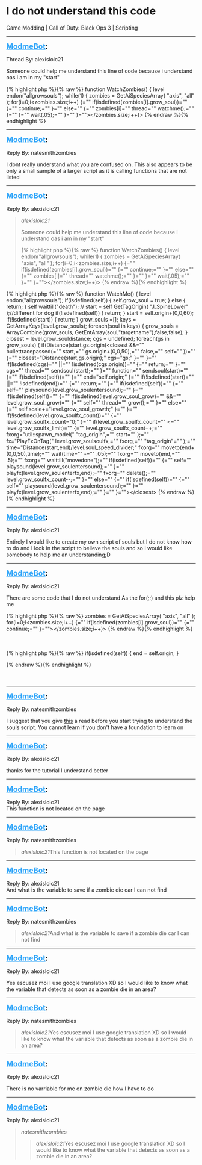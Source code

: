 # I do not understand this code
Game Modding | Call of Duty: Black Ops 3 | Scripting

---
<strong style="font-size: 1.4em;"><span style="text-decoration: underline;text-decoration-color: #34a7f9;"><span style="color:#34a7f9;">ModmeBot</span></span>:</strong>

<p>Thread By: alexisloic21<br /><p style="text-align:left;">Someone could help me understand this line of code because i understand oas i am in my &quot;start&quot;</p>{% highlight php %}{% raw %}
function WatchZombies()
{
	level endon("allgrowsouls");
	while(1)
	{
		zombies = GetAiSpeciesArray( "axis", "all" );
		for(i=0;i&lt;zombies.size;i++) {="" if(isdefined(zombies[i].grow_soul))="" {="" continue;="" }="" else="" {="" zombies[i]="" thread="" watchme();="" }="" }="" wait(.05);="" }="" }=""&gt;&lt;/zombies.size;i++)&gt;
{% endraw %}{% endhighlight %}
</p>

---
<strong style="font-size: 1.4em;"><span style="text-decoration: underline;text-decoration-color: #34a7f9;"><span style="color:#34a7f9;">ModmeBot</span></span>:</strong>

<p>Reply By: natesmithzombies<br /><p style="text-align:left;">I dont really understand what you are confused on. This also appears to be only a small sample of a larger script as it is calling functions that are not listed </p></p>

---
<strong style="font-size: 1.4em;"><span style="text-decoration: underline;text-decoration-color: #34a7f9;"><span style="color:#34a7f9;">ModmeBot</span></span>:</strong>

<p>Reply By: alexisloic21<br /><blockquote><em>alexisloic21</em><p style="text-align:left;">Someone could help me understand this line of code because i understand oas i am in my &quot;start&quot;</p>{% highlight php %}{% raw %}
function WatchZombies()
{
	level endon("allgrowsouls");
	while(1)
	{
		zombies = GetAiSpeciesArray( "axis", "all" );
		for(i=0;i&lt;zombies.size;i++) {="" if(isdefined(zombies[i].grow_soul))="" {="" continue;="" }="" else="" {="" zombies[i]="" thread="" watchme();="" }="" }="" wait(.05);="" }="" }=""&gt;&lt;/zombies.size;i++)&gt;
{% endraw %}{% endhighlight %}
<br /></blockquote><p style="text-align:left;"></p>{% highlight php %}{% raw %}
function WatchMe()
{
	level endon("allgrowsouls");
	if(isdefined(self))
	{
		self.grow_soul = true;
	}
	else
	{
		return;
	}
	self waittill("death");
	// start = self GetTagOrigin( "J_SpineLower" );//different for dog
	if(!isdefined(self))
	{
		return;
	}
	start = self.origin+(0,0,60);
	if(!isdefined(start))
	{
		return;
	}
	grow_souls =[];
	keys = GetArrayKeys(level.grow_souls);
	foreach(soul in keys)
	{
		grow_souls = ArrayCombine(grow_souls, GetEntArray(soul,"targetname"),false,false);
	}
	closest = level.grow_souldistance;
	cgs = undefined;
	foreach(gs in grow_souls)
	{
		if(Distance(start,gs.origin)&lt;closest &amp;&amp;="" bullettracepassed(="" start,="" gs.origin+(0,0,50),="" false,="" self="" ))="" {="" closest="Distance(start,gs.origin);" cgs="gs;" }="" }="" if(!isdefined(cgs)="" ||="" !isdefined(cgs.origin))="" {="" return;="" }="" cgs="" thread="" sendsoul(start);="" }="" function="" sendsoul(start)="" {="" if(isdefined(self))="" {="" end="self.origin;" }="" if(!isdefined(start)="" ||="" !isdefined(end))="" {="" return;="" }="" if(isdefined(self))="" {="" self="" playsound(level.grow_soulentersound);="" }="" if(isdefined(self))="" {="" if(isdefined(level.grow_soul_grow)="" &amp;&amp;="" level.grow_soul_grow)="" {="" self="" thread="" grow();="" }="" else="" {="" self.scale+="level.grow_soul_growth;" }="" }="" if(!isdefined(level.grow_soulfx_count))="" {="" level.grow_soulfx_count="0;" }="" if(level.grow_soulfx_count="" &lt;="" level.grow_soulfx_limit)="" {="" level.grow_soulfx_count++;="" fxorg="util::spawn_model(" "tag_origin",="" start="" );="" fx="PlayFxOnTag(" level.grow_soulsoulfx,="" fxorg,="" "tag_origin"="" );="" time="Distance(start,end)/level.soul_speed_divider;" fxorg="" moveto(end+(0,0,50),time);="" wait(time="" -="" .05);="" fxorg="" moveto(end,="" .5);="" fxorg="" waittill("movedone");="" if(isdefined(self))="" {="" self="" playsound(level.grow_soulentersound);="" }="" playfx(level.grow_soulenterfx,end);="" fxorg="" delete();="" level.grow_soulfx_count--;="" }="" else="" {="" if(isdefined(self))="" {="" self="" playsound(level.grow_soulentersound);="" }="" playfx(level.grow_soulenterfx,end);="" }="" }=""&gt;&lt;/closest&gt;
{% endraw %}{% endhighlight %}
</p>

---
<strong style="font-size: 1.4em;"><span style="text-decoration: underline;text-decoration-color: #34a7f9;"><span style="color:#34a7f9;">ModmeBot</span></span>:</strong>

<p>Reply By: alexisloic21<br /><p style="text-align:left;">Entirely I would like to create my own script of souls but I do not know how to do and I look in the script to believe the souls and so I would like somebody to help me an understanding;D</p></p>

---
<strong style="font-size: 1.4em;"><span style="text-decoration: underline;text-decoration-color: #34a7f9;"><span style="color:#34a7f9;">ModmeBot</span></span>:</strong>

<p>Reply By: alexisloic21<br /><p style="text-align:left;">There are some code that I do not understand  As the for(;;) and this plz help me </p>{% highlight php %}{% raw %}
zombies = GetAiSpeciesArray( "axis", "all" );
		for(i=0;i&lt;zombies.size;i++) {="" if(isdefined(zombies[i].grow_soul))="" {="" continue;="" }=""&gt;&lt;/zombies.size;i++)&gt;
{% endraw %}{% endhighlight %}
<br /><br /><br /><p style="text-align:left;"></p>{% highlight php %}{% raw %}
if(isdefined(self))
	{
		end = self.origin;
	}

{% endraw %}{% endhighlight %}
<br /><br /><br /><p style="text-align:left;"></p></p>

---
<strong style="font-size: 1.4em;"><span style="text-decoration: underline;text-decoration-color: #34a7f9;"><span style="color:#34a7f9;">ModmeBot</span></span>:</strong>

<p>Reply By: natesmithzombies<br /><p style="text-align:left;">I suggest that you give <a href="http://phabricator.aviacreations.com/w/black_ops_3/guides/scripting_guide/">this</a> a read before you start trying to understand the souls script. You cannot learn if you don&#39;t have a foundation to learn on </p></p>

---
<strong style="font-size: 1.4em;"><span style="text-decoration: underline;text-decoration-color: #34a7f9;"><span style="color:#34a7f9;">ModmeBot</span></span>:</strong>

<p>Reply By: alexisloic21<br /><p style="text-align:left;">thanks for the tutorial I understand better</p><p style="text-align:left;"></p></p>

---
<strong style="font-size: 1.4em;"><span style="text-decoration: underline;text-decoration-color: #34a7f9;"><span style="color:#34a7f9;">ModmeBot</span></span>:</strong>

<p>Reply By: alexisloic21<br />This function is not located on the page</p>

---
<strong style="font-size: 1.4em;"><span style="text-decoration: underline;text-decoration-color: #34a7f9;"><span style="color:#34a7f9;">ModmeBot</span></span>:</strong>

<p>Reply By: natesmithzombies<br /><blockquote><em>alexisloic21</em>This function is not located on the page</blockquote></p>

---
<strong style="font-size: 1.4em;"><span style="text-decoration: underline;text-decoration-color: #34a7f9;"><span style="color:#34a7f9;">ModmeBot</span></span>:</strong>

<p>Reply By: alexisloic21<br />And what is the variable to save if a zombie die car I can not find</p>

---
<strong style="font-size: 1.4em;"><span style="text-decoration: underline;text-decoration-color: #34a7f9;"><span style="color:#34a7f9;">ModmeBot</span></span>:</strong>

<p>Reply By: natesmithzombies<br /><blockquote><em>alexisloic21</em>And what is the variable to save if a zombie die car I can not find</blockquote></p>

---
<strong style="font-size: 1.4em;"><span style="text-decoration: underline;text-decoration-color: #34a7f9;"><span style="color:#34a7f9;">ModmeBot</span></span>:</strong>

<p>Reply By: alexisloic21<br /><p style="text-align:left;">Yes escusez moi I use google translation XD so I would like to know what the variable that detects as soon as a zombie die in an area?</p></p>

---
<strong style="font-size: 1.4em;"><span style="text-decoration: underline;text-decoration-color: #34a7f9;"><span style="color:#34a7f9;">ModmeBot</span></span>:</strong>

<p>Reply By: natesmithzombies<br /><blockquote><em>alexisloic21</em>Yes escusez moi I use google translation XD so I would like to know what the variable that detects as soon as a zombie die in an area?</blockquote></p>

---
<strong style="font-size: 1.4em;"><span style="text-decoration: underline;text-decoration-color: #34a7f9;"><span style="color:#34a7f9;">ModmeBot</span></span>:</strong>

<p>Reply By: alexisloic21<br /><p style="text-align:left;">There is no varriable for me on zombie die how I have to do</p></p>

---
<strong style="font-size: 1.4em;"><span style="text-decoration: underline;text-decoration-color: #34a7f9;"><span style="color:#34a7f9;">ModmeBot</span></span>:</strong>

<p>Reply By: alexisloic21<br /><blockquote><em>natesmithzombies</em><blockquote><em>alexisloic21</em>Yes escusez moi I use google translation XD so I would like to know what the variable that detects as soon as a zombie die in an area?</blockquote></blockquote></p>
